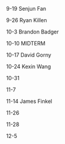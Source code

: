 9-19  Senjun Fan

9-26  Ryan Killen

10-3  Brandon Badger

10-10 MIDTERM

10-17 David Gorny

10-24 Kexin Wang

10-31

11-7

11-14 James Finkel

11-26

11-28

12-5
